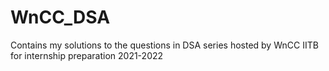 # WnCC_DSA
Contains my solutions to the questions in DSA series hosted by WnCC IITB for internship preparation 2021-2022
